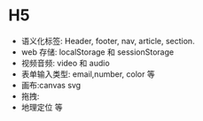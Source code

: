 # H5

-   语义化标签: Header, footer, nav, article, section.
-   web 存储: localStorage 和 sessionStorage
-   视频音频: video 和 audio
-   表单输入类型: email,number, color 等
-   画布:canvas svg
-   拖拽:
-   地理定位 等
